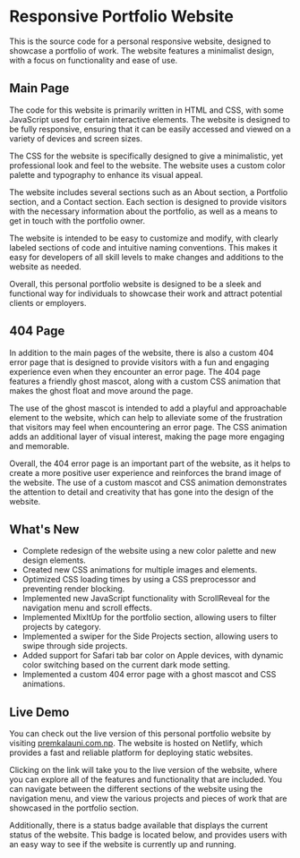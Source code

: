 # Responsive Portfolio Website

This is the source code for a personal responsive website, designed to showcase a portfolio of work. The website features a minimalist design, with a focus on functionality and ease of use.

## Main Page

The code for this website is primarily written in HTML and CSS, with some JavaScript used for certain interactive elements. The website is designed to be fully responsive, ensuring that it can be easily accessed and viewed on a variety of devices and screen sizes.

The CSS for the website is specifically designed to give a minimalistic, yet professional look and feel to the website. The website uses a custom color palette and typography to enhance its visual appeal.

The website includes several sections such as an About section, a Portfolio section, and a Contact section. Each section is designed to provide visitors with the necessary information about the portfolio, as well as a means to get in touch with the portfolio owner.

The website is intended to be easy to customize and modify, with clearly labeled sections of code and intuitive naming conventions. This makes it easy for developers of all skill levels to make changes and additions to the website as needed.

Overall, this personal portfolio website is designed to be a sleek and functional way for individuals to showcase their work and attract potential clients or employers.

## 404 Page

In addition to the main pages of the website, there is also a custom 404 error page that is designed to provide visitors with a fun and engaging experience even when they encounter an error page. The 404 page features a friendly ghost mascot, along with a custom CSS animation that makes the ghost float and move around the page.

The use of the ghost mascot is intended to add a playful and approachable element to the website, which can help to alleviate some of the frustration that visitors may feel when encountering an error page. The CSS animation adds an additional layer of visual interest, making the page more engaging and memorable.

Overall, the 404 error page is an important part of the website, as it helps to create a more positive user experience and reinforces the brand image of the website. The use of a custom mascot and CSS animation demonstrates the attention to detail and creativity that has gone into the design of the website.

## What's New

* Complete redesign of the website using a new color palette and new design elements.
* Created new CSS animations for multiple images and elements.
* Optimized CSS loading times by using a CSS preprocessor and preventing render blocking.
* Implemented new JavaScript functionality with ScrollReveal for the navigation menu and scroll effects.
* Implemented MixItUp for the portfolio section, allowing users to filter projects by category.
* Implemented a swiper for the Side Projects section, allowing users to swipe through side projects.
* Added support for Safari tab bar color on Apple devices, with dynamic color switching based on the current dark mode setting.
* Implemented a custom 404 error page with a ghost mascot and CSS animations.

## Live Demo

You can check out the live version of this personal portfolio website by visiting [premkalauni.com.np](premkalauni.com.np). The website is hosted on Netlify, which provides a fast and reliable platform for deploying static websites.

Clicking on the link will take you to the live version of the website, where you can explore all of the features and functionality that are included. You can navigate between the different sections of the website using the navigation menu, and view the various projects and pieces of work that are showcased in the portfolio section.

Additionally, there is a status badge available that displays the current status of the website. This badge is located below, and provides users with an easy way to see if the website is currently up and running.


